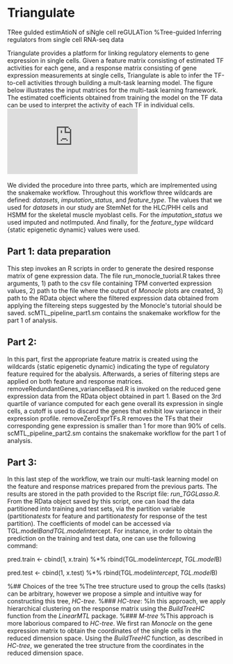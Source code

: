 # Triangulate
TRee guIded estimAtioN of siNgle cell reGULATion
%Tree-guided Inferring regulators from single cell RNA-seq data

Triangulate provides a platform for linking regulatory elements to gene expression in single cells. Given a feature matrix consisting of estimated TF activities for each gene, and a response matrix consisting of gene expression measurements at single cells, Triangulate is able to infer the TF-to-cell activities through building a mult-task learning model. The figure below illustrates the input matrices for the multi-task learning framework. The estimated coefficients obtained from training the model on the TF data can be used to interpret the activity of each TF in individual cells.
![Triangulate](https://github.com/SchulzLab/Triangulate/blob/master/images/triangulate.pdf)

We divided the procedure into three parts, which are implremented using the snakemake workflow.
Throughout this workflow three wildcards are defined: *datasets*, *imputation\_status*, and *feature\_type*. The values that we used for *datasets* in our study are StemNet for the HLC/PHH cells and HSMM for the skeletal muscle myoblast cells.
For the *imputation\_status* we used imputed and notImputed. And finally, for the *feature\_type* wildcard {static epigenetic dynamic} values were used.
## Part 1: data preparation
This step invokes an R scripts in order to generate the desired response matrix of gene expression data. The file run\_monocle\_tuorial\.R takes three arguments, 1) path to the csv file containing TPM converted expression values, 2) path to the file where the output of _Monocle_ plots are created, 3) path to the RData object where the filtered expression data obtained from applying the filtereing steps suggested by the Monocle's tutorial should be saved.
scMTL\_pipeline\_part1.sm contains the snakemake workflow for the part 1 of analysis.
## Part 2: 
In this part, first the appropriate feature matrix is created using the wildcards {static epigenetic dynamic} indicating the type of regulatory feature required for the abalysis. Afterwards, a series of filtering steps are applied on both feature and response matrices. 
removeRedundantGenes\_varianceBased.R is invoked on the reduced gene expression data from the RData object obtained in part 1. Based on the 3rd quartile of variance computed for each gene overall its expression in single cells, a cutoff is used to discard the genes that exhibit low variance in their expression profile.
removeZeroExprTFs.R removes the TFs that their corresponding gene expression is smaller than 1 for more than 90\% of cells.
scMTL\_pipeline\_part2.sm contains the snakemake workflow for the part 1 of analysis.
## Part 3:
In this last step of the workflow, we train our multi-task learning model on the feature and response matrices prepared from the previous parts. The results are stored in the path provided to the Rscript file: *run\_TGGLasso.R*. From the RData object saved by this script, one can load the data partitioned into training and test sets, via the partition variable (partitiona$test$x for feature and partitiona$test$y for response of the test partition). The coefficients of model can be accessed via TGL.model$B and TGL.model$intercept. For instance, in order to obtain the prediction on the training and test data, one can use the following command:

pred.train <- cbind(1, x.train) %\*% rbind(TGL.model$intercept, TGL.model$B)</br>

pred.test <- cbind(1, x.test) %\*% rbind(TGL.model$intercept, TGL.model$B)<br/>

%## Choices of the tree
%The tree structure used to group the cells (tasks) can be arbitrary, however we propose a simple and intuitive way for constructing this tree, _HC-tree_.
%### _HC-tree_:
%In this approach, we apply hierarchical clustering on the response matrix using the _BuildTreeHC_ function from the _LinearMTL_ package.
%### _M-tree_
%This approach is more laborious compared to _HC-tree_. We first ran _Monocle_ on the gene expression matrix to obtain the coordinates of the single cells in the reduced dimension space. Using the _BuildTreeHC_ function, as described in _HC-tree_, we generated the tree structure from the coordinates in the reduced dimension space.

